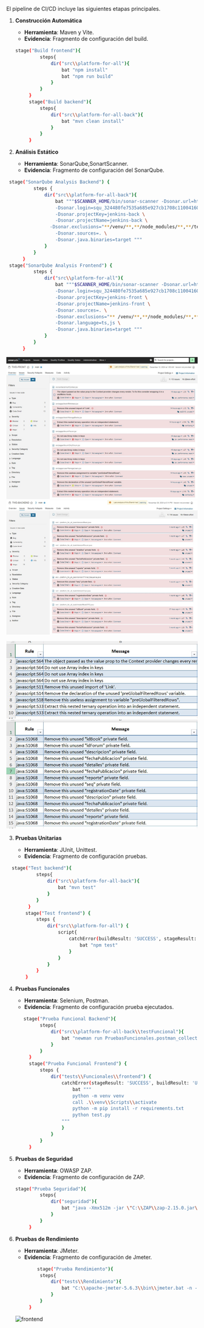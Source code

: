 El pipeline de CI/CD incluye las siguientes etapas principales.

1. **Construcción Automática**

   - **Herramienta**: Maven y Vite.
   - **Evidencia**: Fragmento de configuración del build.
   ```bash
   stage("Build frontend"){
            steps{
                dir("src\\platform-for-all"){
                    bat "npm install"
                    bat "npm run build"                   
                }
            }
        }
        stage("Build backend"){
            steps{
                dir("src\\platform-for-all-back"){
                    bat "mvn clean install"    
                }
            }
        }
   ```
2. **Análisis Estático**

   - **Herramienta**: SonarQube,SonartScanner.
   - **Evidencia**: Fragmento de configuración del SonarQube.

  ```bash
   stage("SonarQube Analysis Backend") {
            steps {
                dir("src\\platform-for-all-back"){
                    bat """$SCANNER_HOME/bin/sonar-scanner -Dsonar.url=http://localhost:9000/ \
                    -Dsonar.login=squ_324480fe7535a685e927cb1708c11004160ce62d \
                    -Dsonar.projectKey=jenkins-back \
                    -Dsonar.projectName=jenkins-back \
                  -Dsonar.exclusions="**/venv/**,**/node_modules/**,**/test/**,**/test_funcional/**" \
                    -Dsonar.sources=. \
                    -Dsonar.java.binaries=target """
                }                
            }
        }
   stage("SonarQube Analysis Frontend") {
            steps {
                dir("src\\platform-for-all"){
                    bat """$SCANNER_HOME/bin/sonar-scanner -Dsonar.url=http://localhost:9000/ \
                    -Dsonar.login=squ_324480fe7535a685e927cb1708c11004160ce62d \
                    -Dsonar.projectKey=jenkins-front \
                    -Dsonar.projectName=jenkins-front \
                    -Dsonar.sources=. \
                    -Dsonar.exclusions="** /venv/**,**/node_modules/**,**/test/**,**/test_funcional/**" \
                    -Dsonar.language=ts,js \
                    -Dsonar.java.binaries=target """
                }                
            }
        }
   ```
![frontend](https://github.com/MaxSaavedraLux666/test-platform-for-all/blob/e696c0ede219f86909cd99f3cb26465703dc742e/docs/images/frontissues.jpg)
![backend](https://github.com/MaxSaavedraLux666/test-platform-for-all/blob/4bb8c8f4accd90ecf8671359bf4f736bfb726600/docs/images/backissues.jpg)



![front](https://github.com/MaxSaavedraLux666/test-platform-for-all/blob/7e0b89f3eac06ae5366e476ea368ad201398f93d/docs/images/frontstatic.jpg)
![back](https://github.com/MaxSaavedraLux666/test-platform-for-all/blob/7e0b89f3eac06ae5366e476ea368ad201398f93d/docs/images/backstatic.jpg)


3. **Pruebas Unitarias**

   - **Herramienta**: JUnit, Unittest.
   - **Evidencia**: Fragmento de configuración pruebas.

 ```bash
   stage("Test backend"){
            steps{
                dir("src\\platform-for-all-back"){
                    bat "mvn test"
                }
            }
         }
        stage("Test frontend") {
            steps {
                dir("src\\platform-for-all") {
                    script{
                        catchError(buildResult: 'SUCCESS', stageResult: 'UNSTABLE'){
                            bat "npm test"                              
                        }
                    }
                }
            }
        }
```


4. **Pruebas Funcionales**

   - **Herramienta**: Selenium, Postman.
   - **Evidencia**: Fragmento de configuración prueba ejecutados.

   ```bash
      stage("Prueba Funcional Backend"){
            steps{
                dir("src\\platform-for-all-back\\testFuncional"){
                    bat "newman run PruebasFuncionales.postman_collection.json"
                }
            }
        }
        stage("Prueba Funcional Frontend") {
            steps {
                dir("tests\\Funcionales\\frontend") {
                    catchError(stageResult: 'SUCCESS', buildResult: 'UNSTABLE') {
                        bat """
                        python -m venv venv
                        call .\\venv\\Scripts\\activate
                        python -m pip install -r requirements.txt
                        python test.py
                    """
                    }
                }
            }
        }
   ```


5. **Pruebas de Seguridad**

   - **Herramienta**: OWASP ZAP.
   - **Evidencia**: Fragmento de configuración de ZAP.

   ```bash
   stage("Prueba Seguridad"){
            steps{
                dir("seguridad"){
                    bat "java -Xmx512m -jar \"C:\\ZAP\\zap-2.15.0.jar\" -cmd -quickurl https://localhost:5173 -quickprogress -quickout reporte.html -port 8090 -config api.disablekey=true -config ssl.ignore=true"
                }
            }
        }

   ```

6. **Pruebas de Rendimiento**

   - **Herramienta**: JMeter.
   - **Evidencia**: Fragmento de configuración de Jmeter.

   ```bash
           stage("Prueba Rendimiento"){
            steps{
                dir("tests\\Rendimiento"){
                    bat "C:\\apache-jmeter-5.6.3\\bin\\jmeter.bat -n -t .\\PruebasRendimiento.jmx -l .\\Resultado.jtl"
                }
            }
        }
      ```
   ![frontend](https://github.com/MaxSaavedraLux666/test-platform-for-all/docs/images/image.png)
